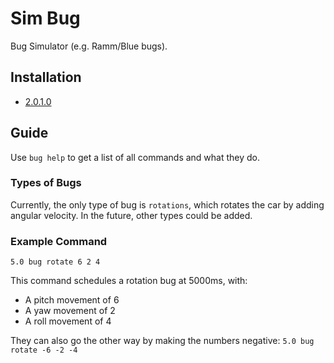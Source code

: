 # Sim Bug

Bug Simulator (e.g. Ramm/Blue bugs).

## Installation

- [2.0.1.0](https://github.com/Sai-Moen/TMInterface-AS-SaiMoen/releases/download/sim_bug_v2.0.1.0/sim_bug.as)

## Guide

Use `bug help` to get a list of all commands and what they do.

### Types of Bugs

Currently, the only type of bug is `rotations`, which rotates the car by adding angular velocity.
In the future, other types could be added.

### Example Command

`5.0 bug rotate 6 2 4`

This command schedules a rotation bug at 5000ms, with:
- A pitch movement of 6
- A yaw movement of 2
- A roll movement of 4

They can also go the other way by making the numbers negative: `5.0 bug rotate -6 -2 -4`
